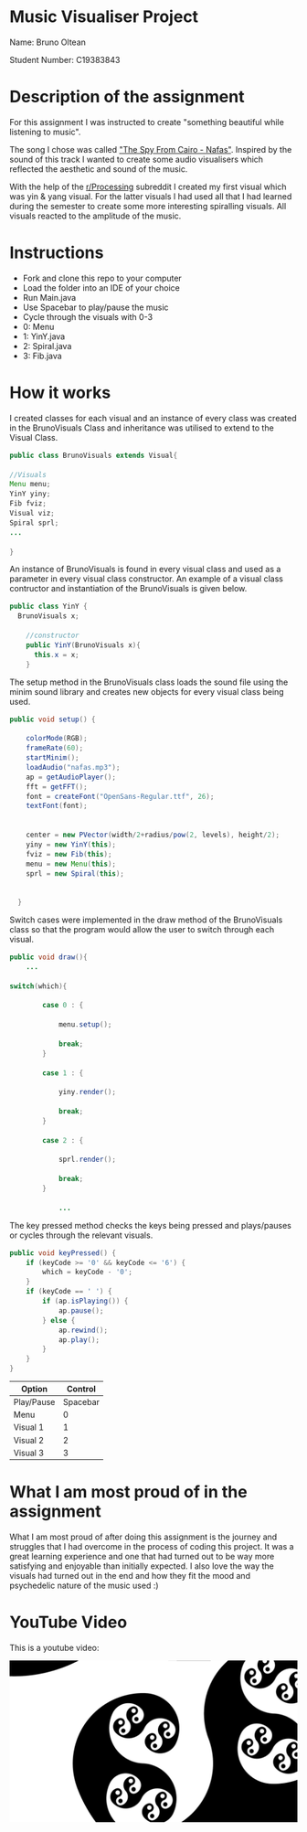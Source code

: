 # Music Visualiser Project

Name: Bruno Oltean 

Student Number: C19383843


# Description of the assignment
For this assignment I was instructed to create "something beautiful while listening to music".

The song I chose was called ["The Spy From Cairo - Nafas"](https://www.youtube.com/watch?v=3-isjGJTiNs). 
Inspired by the sound of this track I wanted to create some audio visualisers which reflected the aesthetic 
and sound of the music. 

With the help of the [r/Processing](https://www.reddit.com/r/processing/) subreddit I created my first visual
which was yin & yang visual. For the latter visuals I had used all that I had learned during the semester
to create some more interesting spiralling visuals. All visuals reacted to the amplitude of the music.


# Instructions
- Fork and clone this repo to your computer
- Load the folder into an IDE of your choice
- Run Main.java
- Use Spacebar to play/pause the music 
- Cycle through the visuals with 0-3
- 0: Menu
- 1: YinY.java
- 2: Spiral.java
- 3: Fib.java


# How it works
I created classes for each visual and an instance of every class was created in the
BrunoVisuals Class and inheritance was utilised to extend to the Visual Class. 

```Java
public class BrunoVisuals extends Visual{

//Visuals 
Menu menu;
YinY yiny;
Fib fviz;
Visual viz;
Spiral sprl;
...

}
```

An instance of BrunoVisuals is found in every visual class and used as a parameter in every 
visual class constructor. An example of a visual class contructor and instantiation of the 
BrunoVisuals is given below.

```Java
public class YinY {
  BrunoVisuals x;

    //constructor
    public YinY(BrunoVisuals x){
      this.x = x;
    }
```

The setup method in the BrunoVisuals class loads the sound file using the minim sound library 
and creates new objects for every visual class being used. 

``` java
public void setup() {
    
    colorMode(RGB);
    frameRate(60);
    startMinim();
    loadAudio("nafas.mp3");
    ap = getAudioPlayer();
    fft = getFFT();
    font = createFont("OpenSans-Regular.ttf", 26);
    textFont(font);
    
    
    center = new PVector(width/2+radius/pow(2, levels), height/2);
    yiny = new YinY(this);
    fviz = new Fib(this);
    menu = new Menu(this);
    sprl = new Spiral(this);

    
  }
  ``` 


  Switch cases were implemented in the draw method of the BrunoVisuals class so that the 
program would allow the user to switch through each visual.


``` java
public void draw(){
	...

switch(which){

		case 0 : {
			
			menu.setup();

			break;
		}

		case 1 : {
		
			yiny.render();
		
			break;
		}
		
		case 2 : {

			sprl.render();
		
			break;
		}

   			... 
   ```
The key pressed method checks the keys being pressed and plays/pauses or cycles through the 
relevant visuals.

``` java
public void keyPressed() {
    if (keyCode >= '0' && keyCode <= '6') {
        which = keyCode - '0';
    }
    if (keyCode == ' ') {
        if (ap.isPlaying()) {
            ap.pause();
        } else {
            ap.rewind();
            ap.play();
        }
    }
}
```


| Option    |  Control  |
|-----------|-----------|
|Play/Pause |  Spacebar |
|Menu 	    |     0     |
|Visual 1   |     1     |
|Visual 2   |     2     |
|Visual 3   |     3     |

# What I am most proud of in the assignment

What I am most proud of after doing this assignment is the journey and struggles
that I had overcome in the process of coding this project. It was a great learning experience 
and one that had turned out to be way more satisfying and enjoyable than initially expected. 
I also love the way the visuals had turned out in the end and how they fit the mood and psychedelic nature of 
the music used :)


# YouTube Video

This is a youtube video:

[![YouTube](images/YIN.png)](https://www.youtube.com/watch?v=vDLisFJei2I)




